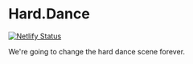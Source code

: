 # Hard.Dance

[![Netlify Status](https://api.netlify.com/api/v1/badges/7afcdc33-ef88-4f54-b2ee-de1a8b93c9ab/deploy-status)](https://app.netlify.com/sites/candid-cactus-4e4042/deploys)

We're going to change the hard dance scene forever.